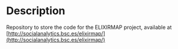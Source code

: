 # Description

Repository to store the code for the ELIXIRMAP project, available at [http://socialanalytics.bsc.es/elixirmap/](http://socialanalytics.bsc.es/elixirmap/)
